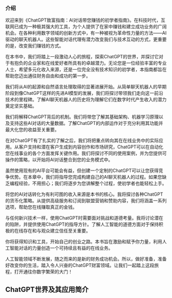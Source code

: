 ### 介绍

欢迎来到《ChatGPT致富指南：AI对话带您赚钱的初学者指南》。在科技时代，互联网已成为一种极其强大的工具，为个人提供了在家中赚钱和建立成功业务的广阔机会。在各种利用数字领域的创新方式中，有一种被视为革命性力量的方法——AI驱动的聊天机器人。这些智能对话代理有潜力改变我们与技术互动的方式，更重要的是，改变我们赚钱的方式。

在本书中，我们将踏上一段激动人心的旅程，探索ChatGPT的世界，并探讨它对于有抱负的企业家和在线爱好者所具有的卓越潜力。无论您是一位经验丰富的专业人士，希望多元化收入来源，还是一位完全没有技术知识的初学者，本指南都旨在帮助您迈出通往财务自由和成功的第一步。

我们将从AI的起源和自然语言处理取得的显著进展开始。从简单聊天机器人的早期阶段到像ChatGPT这样的先进AI模型的发展，我们将探讨带领我们走向这一前沿技术的里程碑。了解AI聊天机器人的历史将为理解它们在数字时代产生收入的潜力奠定坚实基础。

我们将解释ChatGPT背后的机制。我们将带您了解其基础架构、机器学习原理以及支持这些AI对话的大量数据。了解ChatGPT的内部运作对于充分利用其功能并最大化您的收益至关重要。

在对ChatGPT有了扎实的了解之后，我们将把重点转向其在在线业务中的实际应用。从客户支持和潜在客户生成到内容创作和市场研究，ChatGPT可以在自动化您在线事业的各个方面发挥关键作用。我们将探讨不同的使用案例，并为您提供可操作的策略，以开始将AI对话整合到您的业务模式中。

虽然使用现有的AI平台可能会有益，但创建一个定制的ChatGPT可以让您获得竞争优势。在本章中，我们将指导您完成构建自己的AI聊天机器人的过程。如果您缺乏编程经验，不用担心；我们将逐步为您讲解整个过程，使初学者也能轻松上手。

将您的AI对话转化为有利可图的收入来源是本书的核心。我将探讨各种ChatGPT的货币化策略。从提供高级服务和订阅到联盟营销和赞助内容，我们将涵盖一系列选项，帮助您在线赚取真正的金钱。

与任何新兴技术一样，使用ChatGPT时需要面对挑战和道德考量。我将讨论潜在的陷阱，并提供使用ChatGPT的指导方针。了解人工智能的道德方面对于保持积极的在线存在和与观众建立信任至关重要。

你将获得知识和工具，开始自己的创业之路。本书旨在激励和赋予你力量，利用人工智能对话的力量创造一个可持续且有益的在线业务。

人工智能领域不断发展，随之而来的是新的财务成功机会。所以，做好准备，准备好改变你的生活，踏入令人兴奋的ChatGPT财富领域。让我们一起踏上这段旅程，打开通往你数字繁荣的大门！

## ChatGPT世界及其应用简介
